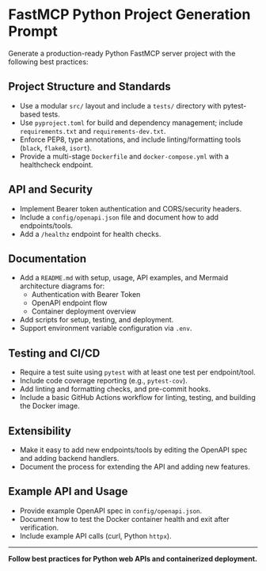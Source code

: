 # FastMCP Python Project Generation Prompt

Generate a production-ready Python FastMCP server project with the following best practices:

## Project Structure and Standards
- Use a modular `src/` layout and include a `tests/` directory with pytest-based tests.
- Use `pyproject.toml` for build and dependency management; include `requirements.txt` and `requirements-dev.txt`.
- Enforce PEP8, type annotations, and include linting/formatting tools (`black`, `flake8`, `isort`).
- Provide a multi-stage `Dockerfile` and `docker-compose.yml` with a healthcheck endpoint.

## API and Security
- Implement Bearer token authentication and CORS/security headers.
- Include a `config/openapi.json` file and document how to add endpoints/tools.
- Add a `/healthz` endpoint for health checks.

## Documentation
- Add a `README.md` with setup, usage, API examples, and Mermaid architecture diagrams for:
  - Authentication with Bearer Token
  - OpenAPI endpoint flow
  - Container deployment overview
- Add scripts for setup, testing, and deployment.
- Support environment variable configuration via `.env`.

## Testing and CI/CD
- Require a test suite using `pytest` with at least one test per endpoint/tool.
- Include code coverage reporting (e.g., `pytest-cov`).
- Add linting and formatting checks, and pre-commit hooks.
- Include a basic GitHub Actions workflow for linting, testing, and building the Docker image.

## Extensibility
- Make it easy to add new endpoints/tools by editing the OpenAPI spec and adding backend handlers.
- Document the process for extending the API and adding new features.

## Example API and Usage
- Provide example OpenAPI spec in `config/openapi.json`.
- Document how to test the Docker container health and exit after verification.
- Include example API calls (curl, Python `httpx`).

---

**Follow best practices for Python web APIs and containerized deployment.**
